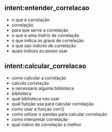 ## intent:entender_correlacao
- o que e correlação
- correlação
- para que serve a correlação
- o que e uma matriz de correlação
- o que indica os graus de correlação
- o que sao indices de correlação
- quais indices eu posso usar

## intent:calcular_correlacao
- como calcular a correlação
- calculo correlação
- e necessario alguma biblioteca
- biblioteca
- qual biblioteca vou usar
- qual função usa para calcular correlação
- como usar a funçao corr()
- como utilizar o pandas para calcular correlação
- como interpretar correlação
- qual indice de correlação e melhor
